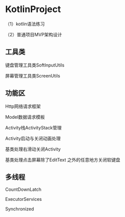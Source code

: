 # KotlinProject
<p>（1）kotlin语法练习</p>
<p>（2）普通项目MVP架构设计</p>
<p> </p>

## 工具类
<p>键盘管理工具类SoftInputUtils</p>
<p>屏幕管理工具类ScreenUtils</p>
<p> </p>

## 功能区
<p>Http网络请求框架</p>
<p>Model数据请求模板</p>
<p>Activity栈ActivityStack管理</p>
<p>Activity启动与关闭动画处理</p>
<p>基类处理右滑动关闭Activity</p>
<p>基类处理点击屏幕除了EditText 之外的任意地方关闭软键盘</p>

## 多线程
<p>CountDownLatch</p>
<p>ExecutorServices</p>
<p>Synchronized</p>
